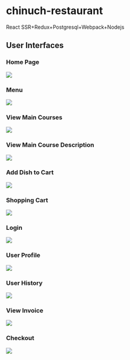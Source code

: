 # chinuch-restaurant
React SSR+Redux+Postgresql+Webpack+Nodejs

## User Interfaces

### Home Page
<img src="screenshots/home_page.png" />

### Menu
<img src="screenshots/menu.png" />

### View Main Courses
<img src="screenshots/main_courses.png"/>

### View Main Course Description
<img src="screenshots/main_course_description.png" />

### Add Dish to Cart 
<img src="screenshots/add_to_cart.png"/>

### Shopping Cart
<img src="screenshots/shopping_cart.png"/>

### Login 
<img src="screenshots/login.png"/>

### User Profile
<img src="screenshots/user_profile.png"/>

### User History
<img src="screenshots/user_history.png"/>

### View Invoice
<img src="screenshots/invoice.png"/>

### Checkout
<img src="screenshots/checkout.png"/>
